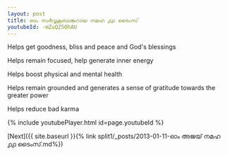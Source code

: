 ```yaml
---
layout: post
title: ഓം സർവ്വശുബാങ്കറായ നമഹ ൧൧ ടൈംസ്
youtubeId: -mZuQZ5OhAU
---
```

 
 
Helps get goodness, bliss and peace and God's blessings
 
Helps remain focused, help generate inner energy 
 
Helps boost physical and mental health 
 
Helps remain grounded and generates a sense of gratitude towards the greater power 
 
Helps reduce bad karma
 
 
 
 


{% include youtubePlayer.html id=page.youtubeId %}
 
[Next]({{ site.baseurl }}{% link  split1/_posts/2013-01-11-ഓം അജയ് നമഹ ൧൧ ടൈംസ്.md%})
 
